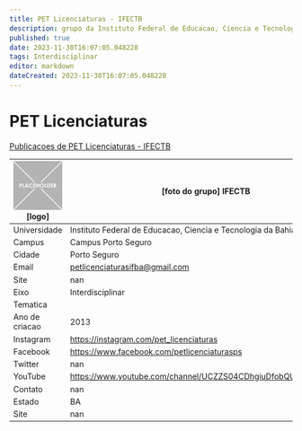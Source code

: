 ```yaml
---
title: PET Licenciaturas - IFECTB
description: grupo da Instituto Federal de Educacao, Ciencia e Tecnologia da Bahia
published: true
date: 2023-11-30T16:07:05.048228
tags: Interdisciplinar
editor: markdown
dateCreated: 2023-11-30T16:07:05.048228
---
```


# PET Licenciaturas

[Publicacoes de PET Licenciaturas - IFECTB](/atividade/112PETLicenciaturasIFECTB/feed.md)

| ![placeholder.png](/placeholder.png) [logo] | [foto do grupo] IFECTB         |
| ------------------------------------------- | ------------------------------------------------- |
| Universidade                                | Instituto Federal de Educacao, Ciencia e Tecnologia da Bahia      |
| Campus                                      | Campus Porto Seguro            |
| Cidade                                      | Porto Seguro             |
| Email                                       | petlicenciaturasifba@gmail.com             |
| Site                                        | nan              |
| Eixo                                        | Interdisciplinar              |
| Tematica                                    |           |
| Ano de criacao                              | 2013        |
| Instagram                                   | https://instagram.com/pet_licenciaturas         |
| Facebook                                    | https://www.facebook.com/petlicenciaturasps          |
| Twitter                                     | nan           |
| YouTube                                     | https://www.youtube.com/channel/UCZZS04CDhgiuDfobQUG5icg/about           |
| Contato                                     | nan         |
| Estado                                      |  BA            |
| Site                                        | nan |
